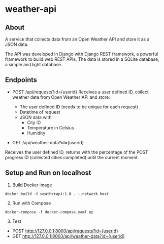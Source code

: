 # weather-api

## About
A service that collects data from an Open Weather API and store it as
a JSON data. 

The API was developed in Django with Django REST framework, a powerful framework to build web REST APIs. The data is stored in a SQLite database, a simple and light database.

## Endpoints
- POST /api/requests?id={userid} 
Receives a user defined ID, collect weather data from Open Weather API and store:
    - The user defined ID (needs to be unique for each request)
    - Datetime of request
    - JSON data with:
        - City ID
        - Temperature in Celsius
        - Humidity
   
 - GET /api/weather-data?id={userid}
 
 Receives the user defined ID, returns with the percentage of the POST progress ID (collected cities completed) until the current moment.

## Setup and Run on localhost
1. Build Docker image
```
docker build -t weatherapi:1.0 . --network host
```
2. Run with Compose
```
docker-compose -f docker-compose.yaml up
```
3. Test
- POST http://127.0.0.1:8000/api/requests?id={userid}
- GET http://127.0.0.1:8000/api/weather-data?id={userid}


